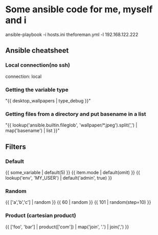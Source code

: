 # Some ansible code for me, myself and i

ansible-playbook -i hosts.ini theforeman.yml -l 192.168.122.222

## Ansible cheatsheet

### Local connection(no ssh)
connection: local

### Getting the variable type
"{{ desktop_wallpapers | type_debug }}"

### Getting files from a directory and put basename in a list
"{{ lookup('ansible.builtin.fileglob', 'wallpaper/*.jpeg').split(',') | map('basename') | list }}"

## Filters

### Default
{{ some_variable | default(5) }}
{{ item.mode | default(omit) }}
{{ lookup('env', 'MY_USER') | default('admin', true) }}

### Random
{{ ['a','b','c'] | random }}
{{ 60 | random }}
{{ 101 | random(step=10) }}

### Product (cartesian product)
{{ ['foo', 'bar'] | product(['com']) | map('join', '.') | join(',') }}
